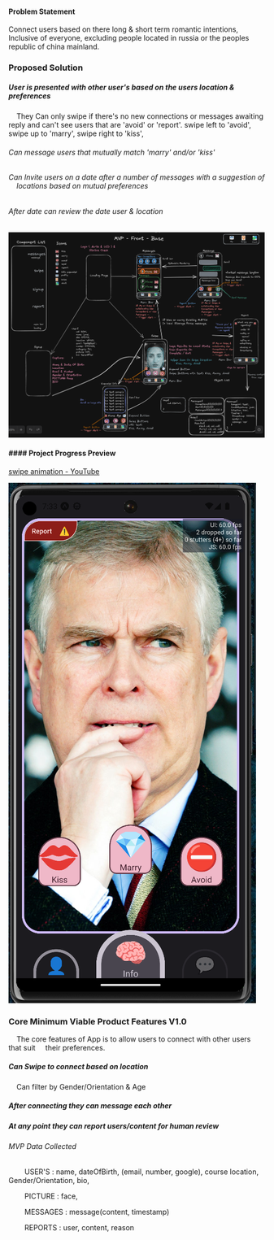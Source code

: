 
#### Problem Statement

Connect users based on there long & short term romantic intentions, Inclusive of everyone, excluding people located in russia or the peoples republic of china mainland.

### Proposed Solution

##### User is presented with other user's based on the users location & preferences

    They Can only swipe if there's no new connections or messages awaiting reply and can't see users that are 'avoid' or 'report'. swipe left to 'avoid', swipe up to 'marry', swipe right to 'kiss', 

###### Can message users that mutually match 'marry' and/or 'kiss'

###### Can Invite users on a date after a number of messages with a suggestion of     locations based on mutual preferences

###### After date can review the date user & location

![base plan](mvp-base-front.png)

#### #### Project Progress Preview

[swipe animation - YouTube](https://youtu.be/yK0X_rYv0Jo)

![swipe screen](swipe-screenshot.png)

### Core Minimum Viable Product Features V1.0

    The core features of App is to allow users to connect with other users that suit     their preferences.

##### Can Swipe to connect based on location

    Can filter by Gender/Orientation & Age

##### After connecting they can message each other

##### At any point they can report users/content for human review

###### MVP Data Collected

        USER'S : name, dateOfBirth, (email, number, google), course location, Gender/Orientation, bio,

        PICTURE : face,

        MESSAGES : message(content, timestamp)

        REPORTS : user, content, reason
